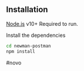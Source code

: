 ## Installation

[Node.js](https://nodejs.org/) v10+ Required to run.

Install the dependencies

```sh
cd newman-postman
npm install
```
#novo
